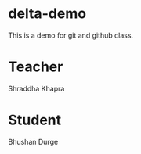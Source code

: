 # delta-demo
This is a demo for git and github class.

# Teacher
Shraddha Khapra

# Student
Bhushan Durge